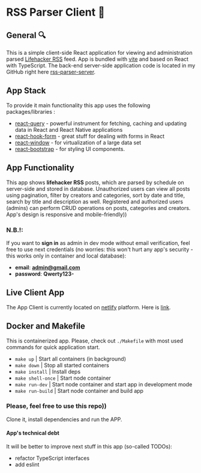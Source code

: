 # RSS Parser Client 📰

## General 🔍

This is a simple client-side React application for viewing and administration parsed [Lifehacker RSS](https://lifehacker.com/rss) feed. App is bundled with [vite](https://vitejs.dev/) and based on React with TypeScript. The back-end server-side application code is located in my GitHub right here [rss-parser-server](https://github.com/HennadiiMariiev/rss-parser-server).

## App Stack

To provide it main functionality this app uses the following packages/libraries :

- [react-query](https://react-query-v3.tanstack.com/) - powerful instrument for fetching, caching and updating data in React and React Native applications
- [react-hook-form](https://www.react-hook-form.com/) - great stuff for dealing with forms in React
- [react-window](http://react-window.now.sh/) - for virtualization of a large data set
- [react-bootstrap](https://react-bootstrap.github.io/) - for styling UI components.

## App Functionality

This app shows **lifehacker RSS** posts, which are parsed by schedule on server-side and stored in database. Unauthorized users can view all posts using pagination, filter by creators and categories, sort by date and title, search by title and description as well. Registered and authorized users (admins) can perform CRUD operations on posts, categories and creators. App's design is responsive and mobile-friendly))

### N.B.!:

If you want to **sign in** as admin in dev mode without email verification, feel free to use next credentials (no worries: this won't hurt any app's security - this works only in container and local database):

- **email**: **admin@gmail.com**
- **password**: **Qwerty123-**

## Live Client App

The App Client is currently located on [netlify](https://www.netlify.com/) platform. Here is [link](https://rss-parser-client.netlify.app/).

## Docker and Makefile

This is containerized app. Please, check out `./Makefile` with most used commands for quick application start.

- `make up` | Start all containers (in background)
- `make down` | Stop all started containers
- `make install` | Install deps
- `make shell-once` | Start node container
- `make run-dev` | Start node container and start app in development mode
- `make run-build` | Start node container and build app

### Please, feel free to use this repo))

Clone it, install dependencies and run the APP.

#### App's technical debt

It will be better to improve next stuff in this app (so-called TODOs):

- refactor TypeScript interfaces
- add eslint
